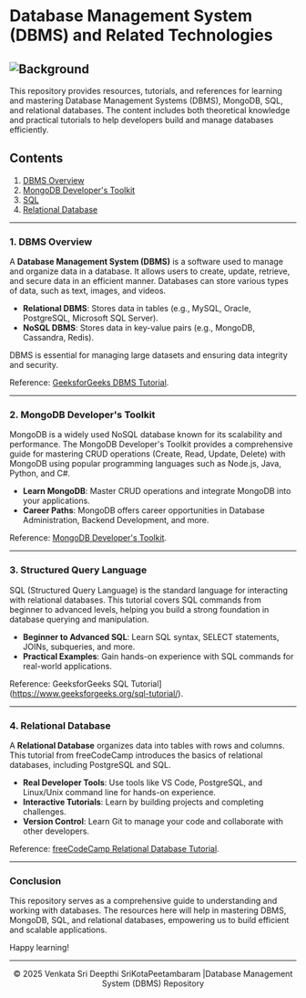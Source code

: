 # Database Management System (DBMS) and Related Technologies

## ![Background](https://miro.medium.com/v2/resize:fit:1400/0*g0r82-DobHO0DXD_.gif)

This repository provides resources, tutorials, and references for learning and mastering Database Management Systems (DBMS), MongoDB, SQL, and relational databases. The content includes both theoretical knowledge and practical tutorials to help developers build and manage databases efficiently.

## Contents

1. [DBMS Overview](#dbms-overview)
2. [MongoDB Developer's Toolkit](#mongodb-developers-toolkit)
3. [SQL](#sql-commands-tutorial)
4. [Relational Database](#relational-database-tutorial)

---

### 1. DBMS Overview

A **Database Management System (DBMS)** is a software used to manage and organize data in a database. It allows users to create, update, retrieve, and secure data in an efficient manner. Databases can store various types of data, such as text, images, and videos.

- **Relational DBMS**: Stores data in tables (e.g., MySQL, Oracle, PostgreSQL, Microsoft SQL Server).
- **NoSQL DBMS**: Stores data in key-value pairs (e.g., MongoDB, Cassandra, Redis).

DBMS is essential for managing large datasets and ensuring data integrity and security.

Reference: [GeeksforGeeks DBMS Tutorial](https://www.geeksforgeeks.org/dbms/?ref=outind).

---

### 2. MongoDB Developer's Toolkit

MongoDB is a widely used NoSQL database known for its scalability and performance. The MongoDB Developer's Toolkit provides a comprehensive guide for mastering CRUD operations (Create, Read, Update, Delete) with MongoDB using popular programming languages such as Node.js, Java, Python, and C#.

- **Learn MongoDB**: Master CRUD operations and integrate MongoDB into your applications.
- **Career Paths**: MongoDB offers career opportunities in Database Administration, Backend Development, and more.

Reference: [MongoDB Developer's Toolkit](https://www.geeksforgeeks.org/courses/mongodb-developers-toolkit-crud-mastery?itm_source=geeksforgeeks&itm_medium=user-profile&itm_campaign=courses).

---

### 3. Structured Query Language

SQL (Structured Query Language) is the standard language for interacting with relational databases. This tutorial covers SQL commands from beginner to advanced levels, helping you build a strong foundation in database querying and manipulation.

- **Beginner to Advanced SQL**: Learn SQL syntax, SELECT statements, JOINs, subqueries, and more.
- **Practical Examples**: Gain hands-on experience with SQL commands for real-world applications.

Reference: GeeksforGeeks SQL Tutorial](https://www.geeksforgeeks.org/sql-tutorial/).

---

### 4. Relational Database 

A **Relational Database** organizes data into tables with rows and columns. This tutorial from freeCodeCamp introduces the basics of relational databases, including PostgreSQL and SQL.

- **Real Developer Tools**: Use tools like VS Code, PostgreSQL, and Linux/Unix command line for hands-on experience.
- **Interactive Tutorials**: Learn by building projects and completing challenges.
- **Version Control**: Learn Git to manage your code and collaborate with other developers.

Reference: [freeCodeCamp Relational Database Tutorial](https://www.freecodecamp.org/learn/relational-database/).

---

### Conclusion

This repository serves as a comprehensive guide to understanding and working with databases. The resources here will help in mastering DBMS, MongoDB, SQL, and relational databases, empowering us to build efficient and scalable applications.

Happy learning!

---

<p align="center">&copy; 2025 Venkata Sri Deepthi SriKotaPeetambaram |Database Management System (DBMS) Repository</p>
